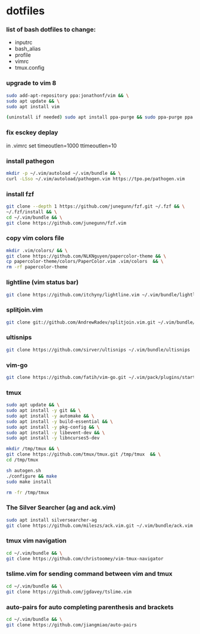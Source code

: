 # dotfiles

### list of bash dotfiles to change:
- inputrc
- bash_alias
- profile 
- vimrc
- tmux.config


### upgrade to vim 8
```sh
sudo add-apt-repository ppa:jonathonf/vim && \
sudo apt update && \
sudo apt install vim

(uninstall if needed) sudo apt install ppa-purge && sudo ppa-purge ppa:jonathonf/vim
```

### fix esckey deplay
in .vimrc
set timeoutlen=1000 ttimeoutlen=10

### install pathegon
```sh
mkdir -p ~/.vim/autoload ~/.vim/bundle && \
curl -LSso ~/.vim/autoload/pathogen.vim https://tpo.pe/pathogen.vim
```

### install fzf
```sh
git clone --depth 1 https://github.com/junegunn/fzf.git ~/.fzf && \
~/.fzf/install && \
cd ~/.vim/bundle && \
git clone https://github.com/junegunn/fzf.vim
```

### copy vim colors file
```sh
mkdir .vim/colors/ && \
git clone https://github.com/NLKNguyen/papercolor-theme && \
cp papercolor-theme/colors/PaperColor.vim .vim/colors  && \
rm -rf papercolor-theme
```

### lightline (vim status bar)
```sh
git clone https://github.com/itchyny/lightline.vim ~/.vim/bundle/lightline.vim
```

### splitjoin.vim
```sh
git clone git://github.com/AndrewRadev/splitjoin.vim.git ~/.vim/bundle/splitjoin
```

### ultisnips
```sh 
git clone https://github.com/sirver/ultisnips ~/.vim/bundle/ultisnips
```

### vim-go
```sh
git clone https://github.com/fatih/vim-go.git ~/.vim/pack/plugins/start/vim-go
```

### tmux
```sh
sudo apt update && \
sudo apt install -y git && \
sudo apt install -y automake && \
sudo apt install -y build-essential && \
sudo apt install -y pkg-config && \
sudo apt install -y libevent-dev && \
sudo apt install -y libncurses5-dev

mkdir /tmp/tmux && \
git clone https://github.com/tmux/tmux.git /tmp/tmux  && \
cd /tmp/tmux

sh autogen.sh
./configure && make
sudo make install

rm -fr /tmp/tmux
```

### The Silver Searcher (ag and ack.vim)
```sh
sudo apt install silversearcher-ag
git clone https://github.com/mileszs/ack.vim.git ~/.vim/bundle/ack.vim
```

### tmux vim navigation
```sh
cd ~/.vim/bundle && \
git clone https://github.com/christoomey/vim-tmux-navigator
```

### tslime.vim for sending command between vim and tmux
```sh
cd ~/.vim/bundle && \
git clone https://github.com/jgdavey/tslime.vim
```

### auto-pairs for auto completing parenthesis and brackets
```sh
cd ~/.vim/bundle && \
git clone https://github.com/jiangmiao/auto-pairs
```
